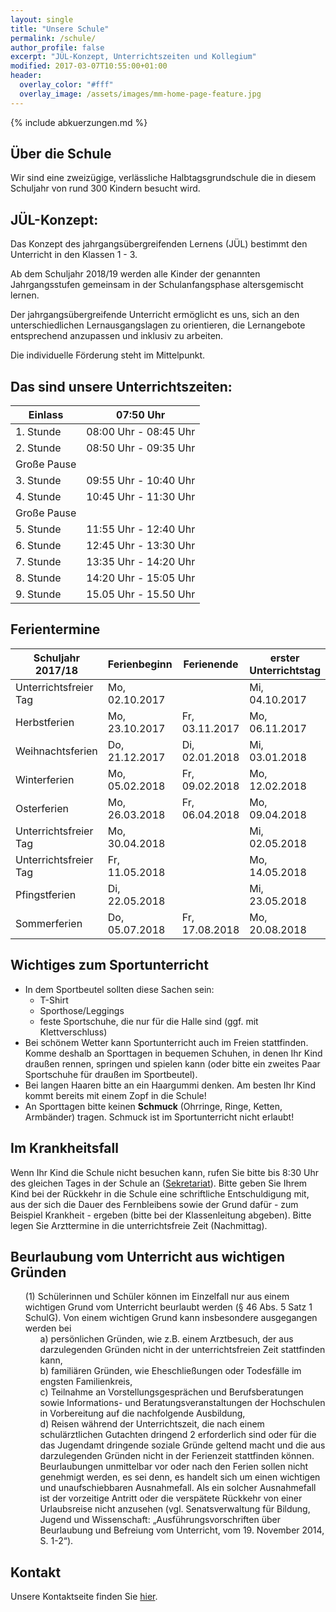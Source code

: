 ```yaml
---
layout: single
title: "Unsere Schule"
permalink: /schule/
author_profile: false
excerpt: "JÜL-Konzept, Unterrichtszeiten und Kollegium"
modified: 2017-03-07T10:55:00+01:00
header:
  overlay_color: "#fff"
  overlay_image: /assets/images/mm-home-page-feature.jpg
---
```


{% include abkuerzungen.md %}

## Über die Schule

Wir sind eine zweizügige, verlässliche Halbtagsgrundschule die in diesem
Schuljahr von rund 300 Kindern besucht wird.

## JÜL-Konzept:

Das Konzept des jahrgangsübergreifenden Lernens (JÜL) bestimmt den Unterricht in
den Klassen 1 - 3.

Ab dem Schuljahr 2018/19 werden alle Kinder der genannten Jahrgangsstufen
gemeinsam in der Schulanfangsphase altersgemischt lernen.

Der jahrgangsübergreifende Unterricht ermöglicht es uns, sich an den
unterschiedlichen Lernausgangslagen zu orientieren, die Lernangebote
entsprechend anzupassen und inklusiv zu arbeiten.

Die individuelle Förderung steht im Mittelpunkt.

## Das sind unsere Unterrichtszeiten:

|Einlass | 07:50 Uhr |
| ---|----|
|1. Stunde | 08:00 Uhr - 08:45 Uhr |
|2. Stunde | 08:50 Uhr - 09:35 Uhr |
|Große Pause | |
|3. Stunde | 09:55 Uhr - 10:40 Uhr |
|4. Stunde | 10:45 Uhr - 11:30 Uhr |
|Große Pause | |
|5. Stunde | 11:55 Uhr - 12:40 Uhr |
|6. Stunde | 12:45 Uhr - 13:30 Uhr |
|7. Stunde | 13:35 Uhr - 14:20 Uhr |
|8. Stunde | 14:20 Uhr - 15:05 Uhr |
|9. Stunde | 15.05 Uhr - 15.50 Uhr |

## Ferientermine

<table>
  <thead>
    <tr>
      <th>Schuljahr 2017/18</th>
      <th>Ferienbeginn</th>
      <th>Ferienende</th>
      <th>erster Unterrichtstag</th>
    </tr>
  </thead>
  <tbody>
    <tr>
      <td>Unterrichtsfreier Tag</td>
      <td>Mo, 02.10.2017</td>
      <td>&nbsp;</td>
      <td>Mi, 04.10.2017</td>
    </tr>
    <tr>
      <td>Herbstferien</td>
      <td>Mo, 23.10.2017</td>
      <td>Fr, 03.11.2017</td>
      <td>Mo, 06.11.2017&nbsp;</td>
    </tr>
    <tr>
      <td>Weihnachtsferien</td>
      <td>Do, 21.12.2017</td>
      <td>Di, 02.01.2018</td>
      <td>Mi, 03.01.2018</td>
    </tr>
    <tr>
      <td>Winterferien</td>
      <td>Mo, 05.02.2018</td>
      <td>Fr, 09.02.2018</td>
      <td>Mo, 12.02.2018</td>
    </tr>
    <tr>
      <td>Osterferien</td>
      <td>Mo, 26.03.2018</td>
      <td>Fr, 06.04.2018</td>
      <td>Mo, 09.04.2018</td>
    </tr>
    <tr>
      <td>Unterrichtsfreier Tag</td>
      <td>Mo, 30.04.2018</td>
      <td>&nbsp;</td>
      <td>Mi, 02.05.2018</td>
    </tr>
    <tr>
      <td>Unterrichtsfreier Tag</td>
      <td>Fr, 11.05.2018</td>
      <td>&nbsp;</td>
      <td>Mo, 14.05.2018</td>
    </tr>
    <tr>
      <td>Pfingstferien</td>
      <td>Di, 22.05.2018</td>
      <td>&nbsp;</td>
      <td>Mi, 23.05.2018</td>
    </tr>
    <tr>
      <td>Sommerferien</td>
      <td>Do, 05.07.2018</td>
      <td>Fr, 17.08.2018</td>
      <td>Mo, 20.08.2018</td>
    </tr>
  </tbody>
</table>

## Wichtiges zum Sportunterricht

* In dem Sportbeutel sollten diese Sachen sein:
  * T-Shirt
  * Sporthose/Leggings
  * feste Sportschuhe, die nur für die Halle sind (ggf. mit Klettverschluss)
* Bei schönem Wetter kann Sportunterricht auch im Freien stattfinden. Komme
  deshalb an Sporttagen in bequemen Schuhen, in denen Ihr Kind draußen rennen,
  springen und spielen kann (oder bitte ein zweites Paar Sportschuhe für draußen
  im Sportbeutel).
* Bei langen Haaren bitte an ein Haargummi denken. Am besten Ihr Kind kommt bereits mit einem Zopf in die Schule!
* An Sporttagen bitte keinen **Schmuck** (Ohrringe, Ringe, Ketten, Armbänder) tragen. Schmuck ist im Sportunterricht nicht erlaubt!

## Im Krankheitsfall

Wenn Ihr Kind die Schule nicht besuchen kann, rufen Sie bitte bis 8:30 Uhr des
gleichen Tages in der Schule an ([Sekretariat](/kontakt/#sekretariat)). Bitte
geben Sie Ihrem Kind bei der Rückkehr in die Schule  eine schriftliche
Entschuldigung mit, aus der sich die Dauer des Fernbleibens sowie der Grund
dafür - zum Beispiel Krankheit - ergeben (bitte bei der Klassenleitung
abgeben).  Bitte legen Sie Arzttermine in die unterrichtsfreie Zeit
(Nachmittag).


## Beurlaubung vom Unterricht aus wichtigen Gründen

<style>
ol.german_law {
  counter-reset: list_german_law;
}
ol.german_law > li > ol {
  counter-reset: list_german_law_sub;
}
ol.german_law li {
  list-style: none;
  position: relative;
}
ol.german_law > li:before {
  content: "(" counter(list_german_law, decimal) ") ";
  counter-increment: list_german_law;
}
ol.german_law > li > ol > li:before {
  content: counter(list_german_law_sub, lower-alpha) ") ";
  counter-increment: list_german_law_sub;
}
</style>

<ol class='german_law'>
<li>
Schülerinnen und Schüler können im Einzelfall nur aus einem wichtigen Grund vom Unterricht beurlaubt werden (§ 46 Abs. 5 Satz 1 SchulG). Von einem wichtigen Grund kann insbesondere ausgegangen werden bei
<ol>
<li>persönlichen Gründen, wie z.B. einem Arztbesuch, der aus darzulegenden Gründen nicht in der unterrichtsfreien Zeit stattfinden kann,</li>
<li>familiären Gründen, wie Eheschließungen oder Todesfälle im engsten Familienkreis,</li>
<li>Teilnahme an Vorstellungsgesprächen und Berufsberatungen sowie Informations-  und Beratungsveranstaltungen der Hochschulen in Vorbereitung auf die nachfolgende Ausbildung,</li>
<li>Reisen während der Unterrichtszeit, die nach einem schulärztlichen Gutachten dringend 2 erforderlich sind oder für die das Jugendamt dringende soziale Gründe geltend macht und die aus darzulegenden Gründen nicht in der Ferienzeit stattfinden können.  
Beurlaubungen unmittelbar vor oder nach den Ferien sollen nicht genehmigt werden, es sei denn, es handelt sich um einen wichtigen und unaufschiebbaren Ausnahmefall. Als ein solcher Ausnahmefall ist der vorzeitige Antritt oder die verspätete Rückkehr von einer Urlaubsreise nicht anzusehen (vgl. Senatsverwaltung für Bildung, Jugend und Wissenschaft: „Ausführungsvorschriften über Beurlaubung und Befreiung vom Unterricht, vom 19. November 2014, S. 1-2“).</li>
</ol>
</li>
</ol>

## Kontakt

Unsere Kontaktseite finden Sie [hier](/kontakt).
